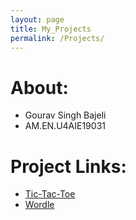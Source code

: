 ```yaml
---
layout: page
title: My_Projects
permalink: /Projects/
---
```

# About:
- Gourav Singh Bajeli
- AM.EN.U4AIE19031

# Project Links:
- [Tic-Tac-Toe](https://fug1t1ve.github.io/tic-tac-toe)
- [Wordle](https://fug1t1ve.github.io/wordle)